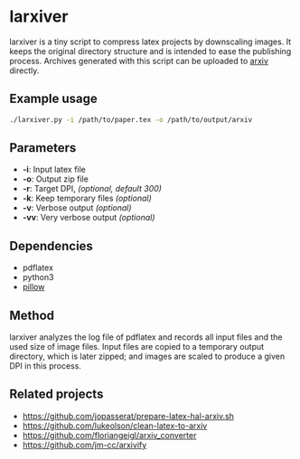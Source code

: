 # larxiver
larxiver is a tiny script to compress latex projects by downscaling images. It keeps the original directory structure and is intended to ease the publishing process. Archives generated with this script can be uploaded to [arxiv](https://arxiv.org/) directly.

## Example usage

```Bash
./larxiver.py -i /path/to/paper.tex -o /path/to/output/arxiv
```

## Parameters

* **-i**: Input latex file
* **-o**: Output zip file
* **-r**: Target DPI, *(optional, default 300)*
* **-k**: Keep temporary files *(optional)*
* **-v**: Verbose output *(optional)*
* **-vv**: Very verbose output *(optional)*

## Dependencies

* pdflatex
* python3
* [pillow](https://pypi.org/project/Pillow/)

## Method

larxiver analyzes the log file of pdflatex and records all input files and the used size of image files. Input files are copied to a temporary output directory, which is later zipped; and images are scaled to produce a given DPI in this process.

## Related projects
* https://github.com/jopasserat/prepare-latex-hal-arxiv.sh
* https://github.com/lukeolson/clean-latex-to-arxiv
* https://github.com/floriangeigl/arxiv_converter
* https://github.com/jm-cc/arxivify
